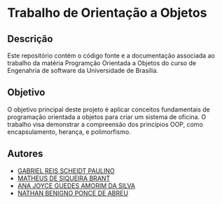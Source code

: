 # Trabalho de Orientação a Objetos

## Descrição

Este repositório contém o código fonte e a documentação associada ao trabalho da matéria Programção Orientada a Objetos do curso de Engenahria de software da Universidade de Brasília.

## Objetivo

O objetivo principal deste projeto é aplicar conceitos fundamentais de programação orientada a objetos para criar um sistema de oficina. O trabalho visa demonstrar a compreensão dos princípios OOP, como encapsulamento, herança, e polimorfismo.

## Autores
- [GABRIEL REIS SCHEIDT PAULINO](https://github.com/Gxaite)
- [MATHEUS DE SIQUEIRA BRANT](https://github.com/MatheussBrant)
- [ANA JOYCE GUEDES AMORIM DA SILVA](https://github.com/anajoyceamorim)
- [NATHAN BENIGNO PONCE DE ABREU](https://github.com/nateejpg)
